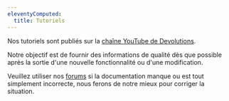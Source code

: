 ```yaml
---
eleventyComputed:
  title: Tutoriels
---
```

Nos tutoriels sont publiés sur la [chaîne YouTube de Devolutions](https://www.youtube.com/user/Devolutions).

Notre objectif est de fournir des informations de qualité dès que possible après la sortie d'une nouvelle fonctionnalité ou d'une modification.

Veuillez utiliser nos [forums](https://forum.devolutions.net/product/rdm-mac) si la documentation manque ou est tout simplement incorrecte, nous ferons de notre mieux pour corriger la situation.
